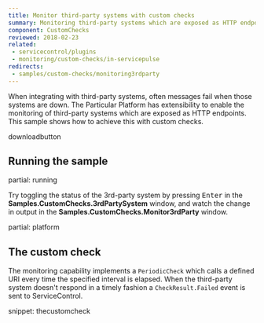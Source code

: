 ```yaml
---
title: Monitor third-party systems with custom checks
summary: Monitoring third-party systems which are exposed as HTTP endpoints with custom checks.
component: CustomChecks
reviewed: 2018-02-23
related:
 - servicecontrol/plugins
 - monitoring/custom-checks/in-servicepulse
redirects:
 - samples/custom-checks/monitoring3rdparty
---
```


When integrating with third-party systems, often messages fail when those systems are down. The Particular Platform has extensibility to enable the monitoring of third-party systems which are exposed as HTTP endpoints. This sample shows how to achieve this with custom checks.

downloadbutton

## Running the sample

partial: running

Try toggling the status of the 3rd-party system by pressing <kbd>Enter</kbd> in the **Samples.CustomChecks.3rdPartySystem** window, and watch the change in output in the **Samples.CustomChecks.Monitor3rdParty** window.

partial: platform

## The custom check

The monitoring capability implements a `PeriodicCheck` which calls a defined URI every time the specified interval is elapsed. When the third-party system doesn't respond in a timely fashion a `CheckResult.Failed` event is sent to ServiceControl.

snippet: thecustomcheck
